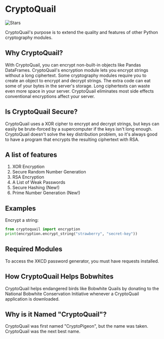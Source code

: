 # CryptoQuail

![Stars](https://img.shields.io/github/stars/cardinal9999/cryptoquail?style=social)

CryptoQuail's purpose is to extend the quality and features of other Python cryptography modules.
## Why CryptoQuail?
With CryptoQuail, you can encrypt non-built-in objects like Pandas DataFrames.
CryptoQuail's encryption module lets you encrypt strings without a long ciphertext. Some cryptography modules require you to create an object to encrypt and decrypt strings. The extra code can eat some of your bytes in the server's storage. Long ciphertexts can waste even more space in your server. CryptoQuail eliminates most side effects conventional encryptions affect your server.
## Is CryptoQuail Secure?
CryptoQuail uses a XOR cipher to encrypt and decrypt strings, but keys can easily be brute-forced by a supercomputer if the keys isn't long enough. CryptoQuail doesn't solve the key distribution problem, so it's always good to have a program that encrypts the resulting ciphertext with RSA.
## A list of features
1. XOR Encryption
2. Secure Random Number Generation
3. RSA Encryption
4. A List of Weak Passwords
5. Secure Hashing (New!)
6. Prime Number Generation (New!)
## Examples
Encrypt a string:
```py
from cryptoquail import encryption
print(encryption.encrypt_string("strawberry", "secret-key"))

```
## Required Modules
To access the XKCD password generator, you must have requests installed.

## How CryptoQuail Helps Bobwhites
CryptoQuail helps endangered birds like Bobwhite Quails by donating to the National Bobwhite Conservation Initiative whenever a CryptoQuail application is downloaded.
## Why is it Named "CryptoQuail"?
CryptoQuail was first named "CryptoPigeon", but the name was taken. CryptoQuail was the next best name.
